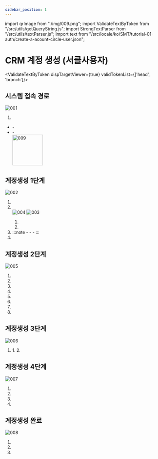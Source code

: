 ```yaml
---
sidebar_position: 1
---
```


import qrImage from "./img/009.png";
import ValidateTextByToken from "/src/utils/getQueryString.js";
import StrongTextParser from "/src/utils/textParser.js";
import text from "/src/locale/ko/SMT/tutorial-01-auth/create-a-acount-circle-user.json";


# CRM 계정 생성 (서클사용자)

<StrongTextParser text={text.intro} />


<ValidateTextByToken dispTargetViewer={true} validTokenList={['head', 'branch']}>

## 시스템 접속 경로

![001](./img/001.png)

1. <StrongTextParser text={text.systemAccessPath01} />
- <StrongTextParser text={text.systemAccessPath02} />
  - <StrongTextParser text={text.systemAccessPath03} />
- <StrongTextParser text={text.systemAccessPath04} />
  - <StrongTextParser text={text.systemAccessPath05} /><br/> <img src={qrImage} alt="009" width="100px" height="100px"/>

## 계정생성 1단계

![002](./img/002.png)

1. <StrongTextParser text={text.step1AccountCreation01} />
1. <StrongTextParser text={text.step1AccountCreation02} /><br/>  ![004](./img/004.png) ![003](./img/003.png)
    1. <StrongTextParser text={text.step1AccountCreation03} />
    2. <StrongTextParser text={text.step1AccountCreation04} />
1. <StrongTextParser text={text.step1AccountCreation05} />
    :::note
    - <StrongTextParser text={text.step1AccountCreation06} />
    - <StrongTextParser text={text.step1AccountCreation07} />
    - <StrongTextParser text={text.step1AccountCreation08} />
    :::
4. <StrongTextParser text={text.step1AccountCreation09} />

## 계정생성 2단계

<StrongTextParser text={text.step2AccountCreation01} />

![005](./img/005.png)

1. <StrongTextParser text={text.step2AccountCreation02} />
1. <StrongTextParser text={text.step2AccountCreation03} />
1. <StrongTextParser text={text.step2AccountCreation04} />
1. <StrongTextParser text={text.step2AccountCreation05} />
1. <StrongTextParser text={text.step2AccountCreation06} />
1. <StrongTextParser text={text.step2AccountCreation07} />
1. <StrongTextParser text={text.step2AccountCreation08} />
1. <StrongTextParser text={text.step2AccountCreation09} />

## 계정생성 3단계

<StrongTextParser text={text.step3AccountCreation01} />

![006](./img/006.png)

1. <StrongTextParser text={text.step3AccountCreation02} />
    1. <StrongTextParser text={text.step3AccountCreation03} />
    2. <StrongTextParser text={text.step3AccountCreation04} />

## 계정생성 4단계

<StrongTextParser text={text.step4AccountCreation01} />

![007](./img/007.png)

1. <StrongTextParser text={text.step4AccountCreation02} />
1. <StrongTextParser text={text.step4AccountCreation03} />
1. <StrongTextParser text={text.step4AccountCreation04} />
1. <StrongTextParser text={text.step4AccountCreation05} />

## 계정생성 완료

![008](./img/008.png)

1. <StrongTextParser text={text.step5AccountCreation01} />
1. <StrongTextParser text={text.step5AccountCreation02} />
1. <StrongTextParser text={text.step5AccountCreation03} />

</ValidateTextByToken>